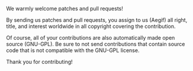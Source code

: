 We warmly welcome patches and pull requests!

By sending us patches and pull requests, you assign to us (Aegif) all right, title, and interest worldwide in all copyright covering the contribution.

Of course, all of your contributions are also automatically made open source (GNU-GPL). Be sure to not send contributions that contain source code that is not compatible with the GNU-GPL license.

Thank you for contributing!

